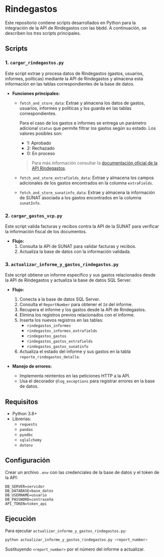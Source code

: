 # Rindegastos

Este repositorio contiene scripts desarrollados en Python para la integración de la API de Rindegastos con las bbdd. A continuación, se describen los tres scripts principales.

## Scripts

### 1. `cargar_rindegastos.py`

Este script extrae y procesa datos de Rindegastos (gastos, usuarios, informes, políticas) mediante la API de Rindegastos y almacena esta información en las tablas correspondientes de la base de datos.

- **Funciones principales:**
  - `fetch_and_store_data`: Extrae y almacena los datos de gastos, usuarios, informes y políticas y los guarda en las tablas correspondientes. 

    Para el caso de los gastos e informes se entrega un parámetro adicional `status` que permite filtrar los gastos según su estado. Los valores posibles son:  
    - 1: Aprobado
    - 2: Rechazado
    - 0: En proceso<br>  
    >  Para más información consultar la [documentación oficial de la API Rindegastos](https://rindegastos.com/documentaci%C3%B3n-api).  

  - `fetch_and_store_extrafields_data`: Extrae y almacena los campos adicionales de los gastos encontrados en la columna `extraFields`.
  - `fetch_and_store_sunatinfo_data`: Extrae y almacena la información de SUNAT asociada a los gastos encontrados en la columna `sunatInfo`.

### 2. `cargar_gastos_vcp.py`

Este script valida facturas y recibos contra la API de la SUNAT para verificar la información fiscal de los documentos.

- **Flujo:**
  1. Consulta la API de SUNAT para validar facturas y recibos.
  2. Actualiza la base de datos con la información validada.

### 3. `actualizar_informe_y_gastos_rindegastos.py`

Este script obtiene un informe específico y sus gastos relacionados desde la API de Rindegastos y actualiza la base de datos SQL Server.

- **Flujo:**

  1. Conecta a la base de datos SQL Server.
  2. Consulta el `ReportNumber` para obtener el `Id` del informe.
  3. Recupera el informe y los gastos desde la API de Rindegastos.
  4. Elimina los registros previos relacionados con el informe.
  5. Inserta los nuevos registros en las tablas:
     - `rindegastos_informes`
     - `rindegastos_informes_extrafields`
     - `rindegastos_gastos`
     - `rindegastos_gastos_extrafields`
     - `rindegastos_gastos_sunatinfo`
  6. Actualiza el estado del informe y sus gastos en la tabla `reporte_rindegastos_detalle`.

- **Manejo de errores:**

  - Implementa reintentos en las peticiones HTTP a la API.
  - Usa el decorador `@log_exceptions` para registrar errores en la base de datos.

## Requisitos

- Python 3.8+
- Librerías:
  - `requests`
  - `pandas`
  - `pyodbc`
  - `sqlalchemy`
  - `dotenv`

## Configuración

Crear un archivo `.env` con las credenciales de la base de datos y el token de la API:

```
DB_SERVER=servidor
DB_DATABASE=base_datos
DB_USERNAME=usuario
DB_PASSWORD=contraseña
API_TOKEN=token_api
```

## Ejecución

Para ejecutar `actualizar_informe_y_gastos_rindegastos.py`:

```bash
python actualizar_informe_y_gastos_rindegastos.py <report_number>
```

Sustituyendo `<report_number>` por el número del informe a actualizar.

